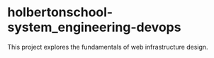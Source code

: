 # holbertonschool-system_engineering-devops
This project explores the fundamentals of web infrastructure design. 
